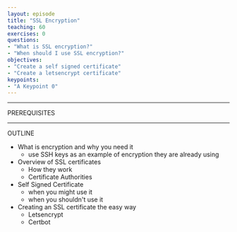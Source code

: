 ```yaml
---
layout: episode
title: "SSL Encryption"
teaching: 60
exercises: 0
questions:
- "What is SSL encryption?"
- "When should I use SSL encryption?"
objectives:
- "Create a self signed certificate"
- "Create a letsencrypt certificate"
keypoints:
- "A Keypoint 0"
---
```


---
PREREQUISITES



---
OUTLINE

* What is encryption and why you need it
  * use SSH keys as an example of encryption they are already using
* Overview of SSL certificates
  * How they work
  * Certificate Authorities
* Self Signed Certificate
  * when you might use it
  * when you shouldn't use it
* Creating an SSL certificate the easy way
  * Letsencrypt
  * Certbot